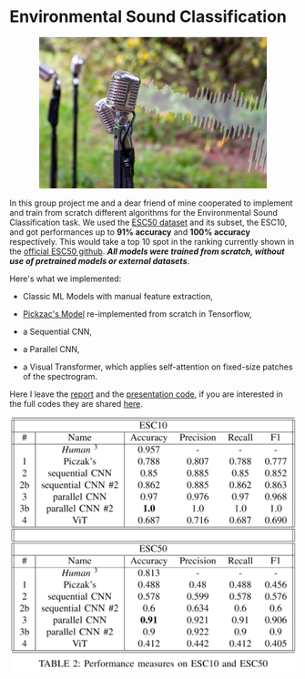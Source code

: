 # Environmental Sound Classification

<p align="center">
  <img src="images/image.png" alt="" width="400"/>
</p>

In this group project me and a dear friend of mine cooperated to implement and train from scratch different algorithms for the Environmental Sound Classification task. We used the [ESC50 dataset](https://github.com/karolpiczak/ESC-50) and its subset, the ESC10, and got performances up to **91% accuracy** and **100% accuracy** respectively. This would take a top 10 spot in the ranking currently shown in the [official ESC50 github](https://github.com/karolpiczak/ESC-50). ***All models were trained from scratch, without use of pretrained models or external datasets***. 

Here's what we implemented:

- Classic ML Models with manual feature extraction,

- [Pickzac's Model](https://www.karolpiczak.com/papers/Piczak2015-ESC-ConvNet.pdf) re-implemented from scratch in Tensorflow,

- a Sequential CNN,

- a Parallel CNN,

- a Visual Transformer, which applies self-attention on fixed-size patches of the spectrogram.

Here I leave the [report](report.pdf) and the [presentation code](presentation.ipynb), if you are interested in the full codes they are shared [here](https://github.com/ivankrstev7/Environmental_Sound_Classification).


<p align="center">
  <img src="images/performances.png" alt="" width="500"/>
</p>
